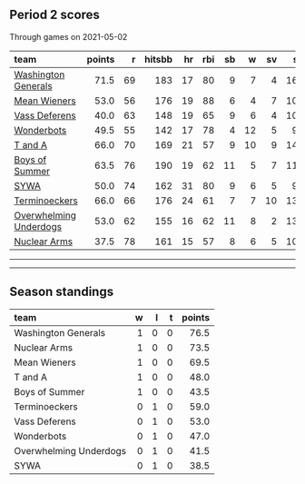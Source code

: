 

## Period 2 scores

Through games on 2021-05-02


|team                                              | points|  r| hitsbb| hr| rbi| sb|  w| sv|  so|   era|  whip|
|:-------------------------------------------------|------:|--:|------:|--:|---:|--:|--:|--:|---:|-----:|-----:|
|[Washington Generals](./washingtongenerals)       |   71.5| 69|    183| 17|  80|  9|  7|  4| 168| 2.791| 0.953|
|[Mean Wieners](./meanwieners)                     |   53.0| 56|    176| 19|  88|  6|  4|  7| 109| 3.068| 1.068|
|[Vass Deferens](./vassdeferens)                   |   40.0| 63|    148| 19|  65|  9|  6|  4| 105| 4.219| 1.275|
|[Wonderbots](./wonderbots)                        |   49.5| 55|    142| 17|  78|  4| 12|  5|  95| 2.991| 0.942|
|[T and A](./tanda)                                |   66.0| 70|    169| 21|  57|  9| 10|  9| 143| 3.986| 1.061|
|[Boys of Summer](./boysofsummer)                  |   63.5| 76|    190| 19|  62| 11|  5|  7| 116| 3.711| 1.175|
|[SYWA](./sywa)                                    |   50.0| 74|    162| 31|  80|  9|  6|  5|  93| 5.508| 1.355|
|[Terminoeckers](./terminoeckers)                  |   66.0| 66|    176| 24|  61|  7|  7| 10| 130| 2.991| 1.050|
|[Overwhelming Underdogs](./overwhelmingunderdogs) |   53.0| 62|    155| 16|  62| 11|  8|  2| 135| 3.668| 1.019|
|[Nuclear Arms](./nucleararms)                     |   37.5| 78|    161| 15|  57|  8|  6|  5| 108| 4.298| 1.308|

* * *
* * *

## Season standings


|team                   |  w|  l|  t| points|
|:----------------------|--:|--:|--:|------:|
|Washington Generals    |  1|  0|  0|   76.5|
|Nuclear Arms           |  1|  0|  0|   73.5|
|Mean Wieners           |  1|  0|  0|   69.5|
|T and A                |  1|  0|  0|   48.0|
|Boys of Summer         |  1|  0|  0|   43.5|
|Terminoeckers          |  0|  1|  0|   59.0|
|Vass Deferens          |  0|  1|  0|   53.0|
|Wonderbots             |  0|  1|  0|   47.0|
|Overwhelming Underdogs |  0|  1|  0|   41.5|
|SYWA                   |  0|  1|  0|   38.5|


